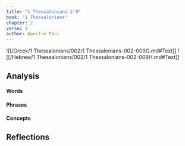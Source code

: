 ```yaml
---
title: "1 Thessalonians 2:9"
book: "1 Thessalonians"
chapter: 2
verse: 9
author: Apostle Paul
---
```

![[/Greek/1 Thessalonians/002/1 Thessalonians-002-009G.md#Text]]
![[/Hebrew/1 Thessalonians/002/1 Thessalonians-002-009H.md#Text]]

## Analysis

#### Words

#### Phrases

#### Concepts

## Reflections

